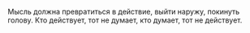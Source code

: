Мысль должна превратиться в действие, выйти наружу, покинуть голову. Кто действует, тот не думает, кто думает, тот не действует.